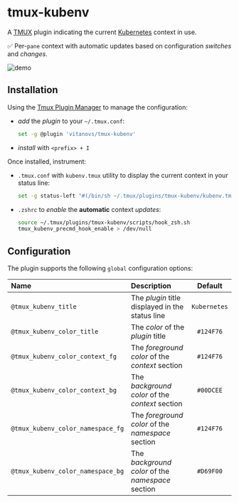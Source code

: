 # tmux-kubenv

A [TMUX](https://github.com/tmux/tmux) plugin indicating the current [Kubernetes](https://kubernetes.io) context in use.

:white_check_mark: Per-`pane` context with automatic updates based on configuration _switches_ and _changes_.

![demo](https://github.com/vitanovs/tmux-kubenv/blob/main/docs/media/tmux_kubenv_demo.gif)

## Installation

Using the [Tmux Plugin Manager](https://github.com/tmux-plugins/tpm) to manage the configuration:

- _add_ the _plugin_ to your `~/.tmux.conf`:

  ```sh
  set -g @plugin 'vitanovs/tmux-kubenv'
  ```

- _install_ with `<prefix> + I`

Once installed, instrument:

- `.tmux.conf` with `kubenv.tmux` utility to display the current context in your status line:

  ```sh
  set -g status-left "#(/bin/sh ~/.tmux/plugins/tmux-kubenv/kubenv.tmux)"
  ```

- `.zshrc` to _enable_ the __automatic__ context _updates_:

  ```sh
  source ~/.tmux/plugins/tmux-kubenv/scripts/hook_zsh.sh
  tmux_kubenv_precmd_hook_enable > /dev/null
  ```

## Configuration

The plugin supports the following `global` configuration options:

| Name                              | Description                                       |  Default     |
| :-------------------------------- | :------------------------------------------------ | :----------: |
| `@tmux_kubenv_title`              | The _plugin_ title displayed in the status line   | `Kubernetes` |
| `@tmux_kubenv_color_title`        | The _color_ of the _plugin_ title                 | `#124F76`    |
| `@tmux_kubenv_color_context_fg`   | The _foreground color_ of the _context_ section   | `#124F76`    |
| `@tmux_kubenv_color_context_bg`   | The _background color_ of the _context_ section   | `#00DCEE`    |
| `@tmux_kubenv_color_namespace_fg` | The _foreground color_ of the _namespace_ section | `#124F76`    |
| `@tmux_kubenv_color_namespace_bg` | The _background color_ of the _namespace_ section | `#D69F00`    |

